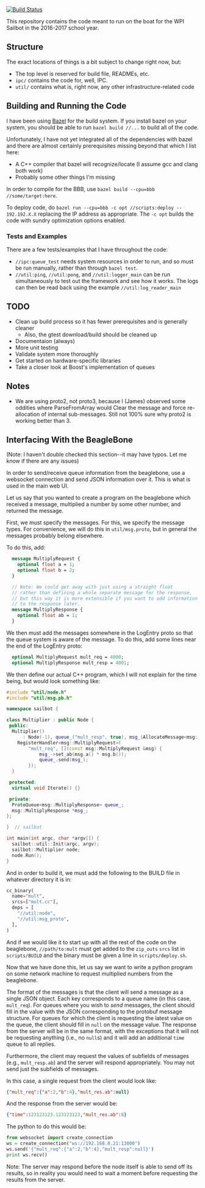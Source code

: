 [![Build Status](https://travis-ci.org/wpisailbot/boat.svg?branch=master)](https://travis-ci.org/wpisailbot/boat)

This repository contains the code meant to run on the boat for the WPI Sailbot
in the 2016-2017 school year.

## Structure

The exact locations of things is a bit subject to change right now, but:

- The top level is reserved for build file, READMEs, etc.
- `ipc/` contains the code for, well, IPC.
- `util/` contains what is, right now, any other infrastructure-related code

## Building and Running the Code

I have been using [Bazel](https://www.bazel.io/) for the build system. If you
install bazel on your system, you should be able to run `bazel build //...` to
build all of the code.

Unfortunately, I have not yet integrated all of the dependencies with bazel and
there are almost certainly prerequisites missing beyond that which I list here:

- A C++ compiler that bazel will recognize/locate (I assume gcc and clang both work)
- Probably some other things I'm missing

In order to compile for the BBB, use `bazel build --cpu=bbb //some/target:here`.

To deploy code, do `bazel run --cpu=bbb -c opt //scripts:deploy -- 192.192.X.X`
replacing the IP address as appropriate. The `-c opt` builds the code
with sundry optimization options enabled.

### Tests and Examples

There are a few tests/examples that I have throughout the code:
- `//ipc:queue_test` needs system resources in order to run, and so must be run
    manually, rather than through `bazel test`.
- `//util:ping`, `//util:pong`, and `//util:logger_main` can be run
    simultaneously to test out the framework and see how it works.
    The logs can then be read back using the example `//util:log_reader_main`

## TODO

- Clean up build process so it has fewer prerequisites and is generally cleaner
  - Also, the gtest download/build should be cleaned up
- Documentaion (always)
- More unit testing
- Validate system more thoroughly
- Get started on hardware-specific libraries
- Take a closer look at Boost's implementation of queues

## Notes
- We are using proto2, not proto3, because I (James) observed some oddities
  where ParseFromArray would Clear the message and force re-allocation of
  internal sub-messages. Still not 100% sure why proto2 is working better than 3.

## Interfacing With the BeagleBone

(Note: I haven't double checked this section--it may have typos. Let me
 know if there are any issues)

In order to send/receive queue information from the beaglebone, use a
websocket connection and send JSON information over it. This is
what is used in the main web UI.

Let us say that you wanted to create a program on the beaglebone
which received a message, multiplied a number by some other number,
and returned the message.

First, we must specify the messages. For this, we specify the message
types. For convenience, we will do this in `util/msg.proto`, but in
general the messages probably belong elsewhere.

To do this, add:

```protobuf
  message MultiplyRequest {
    optional float a = 1;
    optional float b = 2;
  }

  // Note: We could get away with just using a straight float
  // rather than defining a whole separate message for the response,
  // but this way it is more extensible if you want to add information
  // to the response later.
  message MultiplyResponse {
    optional float ab = 1;
  }
```

We then must add the messages somewhere in the LogEntry proto so
that the queue system is aware of the message. To do this,
add some lines near the end of the LogEntry proto:

```protobuf
  optional MultiplyRequest mult_req = 4000;
  optional MultiplyResponse mult_resp = 4001;
```

We then define our actual C++ program, which I will not explain
for the time being, but would look something like:
```cpp
#include "util/node.h"
#include "util/msg.pb.h"

namespace sailbot {

class Multiplier : public Node {
 public:
  Multiplier()
      : Node(-1), queue_("mult_resp", true), msg_(AllocateMessage<msg::MultiplyResponse>()) {
    RegisterHandler<msg::MultiplyRequest>(
        "mult_req", [](const msg::MultiplyRequest &msg) {
            msg_->set_ab(msg.a() * msg.b());
            queue_.send(msg_);
        });
  }

 protected:
  virtual void Iterate() {}

 private:
  ProtoQueue<msg::MultiplyResponse> queue_;
  msg::MultiplyResponse *msg_;
};

}  // sailbot

int main(int argc, char *argv[]) {
  sailbot::util::Init(argc, argv);
  sailbot::Multiplier node;
  node.Run();
}
```

And in order to build it, we must add the following to the BUILD file in whatever directory
it is in:
```python
cc_binary(
  name="mult",
  srcs=["mult.cc"],
  deps = [
    "//util:node",
    "//util:msg_proto",
  ],
)
```

And if we would like it to start up with all the rest of the code on the beaglebone,
`//path/to:mult` must get added to the `zip_outs` `srcs` list in `scripts/BUILD`
and the binary must be given a line in `scripts/deploy.sh`.

Now that we have done this, let us say we want to write a python program on some
network machine to request multiplied numbers from the beaglebone.

The format of the messages is that the client will send a message as a single JSON
object. Each key corresponds to a queue name (in this case, `mult_req`). For queues
where you wish to *send* messages, the client should fill in the value with the
JSON corresponding to the protobuf message structure. For queues for which the
client is requesting the latest value on the queue, the client should fill in
`null` on the message value. The response from the server will be in the same format,
with the exceptions that it will not be requesting anything (i.e., no `null`s) and
it will add an additional `time` queue to all replies.

Furthermore, the client may request the values of subfields of messages (e.g.,
`mult_resp.ab`) and the server will respond appropriately. You may not send
just the subfields of messages.

In this case, a single request from the client would look like:

```json
{"mult_req":{"a":2,"b":4},"mult_res.ab":null}
```

And the response from the server would be:

```json
{"time":123123123.123123123,"mult_res.ab":8}
```

The python to do this would be:

```python
from websocket import create_connection
ws = create_connection("ws://192.168.0.21:13000")
ws.send('{"mult_req":{"a":2,"b":4},"mult_resp":null}')
print ws.recv()
```

Note: The server may respond before the node itself is able to send off
its results, so in reality you would need to wait a moment before
requesting the results from the server.
